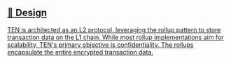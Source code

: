 ## [📄️<!-- --> <!-- -->Design](/docs/architecture/design.md)

[TEN is architected as an L2 protocol, leveraging the rollup pattern to store transaction data on the L1 chain. While most rollup implementations aim for scalability, TEN's primary objective is confidentiality. The rollups encapsulate the entire encrypted transaction data.](/docs/architecture/design.md)
